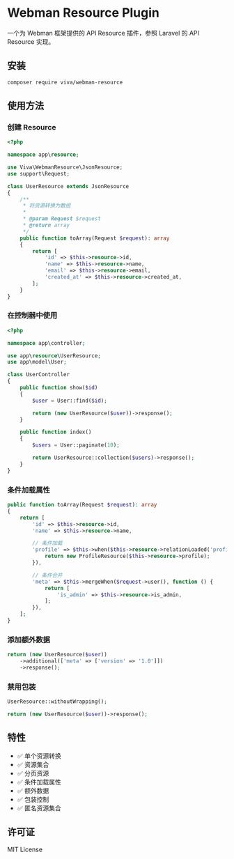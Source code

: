 # Webman Resource Plugin

一个为 Webman 框架提供的 API Resource 插件，参照 Laravel 的 API Resource 实现。

## 安装

```bash
composer require viva/webman-resource
```

## 使用方法

### 创建 Resource

```php
<?php

namespace app\resource;

use Viva\WebmanResource\JsonResource;
use support\Request;

class UserResource extends JsonResource
{
    /**
     * 将资源转换为数组
     *
     * @param Request $request
     * @return array
     */
    public function toArray(Request $request): array
    {
        return [
            'id' => $this->resource->id,
            'name' => $this->resource->name,
            'email' => $this->resource->email,
            'created_at' => $this->resource->created_at,
        ];
    }
}
```

### 在控制器中使用

```php
<?php

namespace app\controller;

use app\resource\UserResource;
use app\model\User;

class UserController
{
    public function show($id)
    {
        $user = User::find($id);

        return (new UserResource($user))->response();
    }

    public function index()
    {
        $users = User::paginate(10);

        return UserResource::collection($users)->response();
    }
}
```

### 条件加载属性

```php
public function toArray(Request $request): array
{
    return [
        'id' => $this->resource->id,
        'name' => $this->resource->name,

        // 条件加载
        'profile' => $this->when($this->resource->relationLoaded('profile'), function () {
            return new ProfileResource($this->resource->profile);
        }),

        // 条件合并
        'meta' => $this->mergeWhen($request->user(), function () {
            return [
                'is_admin' => $this->resource->is_admin,
            ];
        }),
    ];
}
```

### 添加额外数据

```php
return (new UserResource($user))
    ->additional(['meta' => ['version' => '1.0']])
    ->response();
```

### 禁用包装

```php
UserResource::withoutWrapping();

return (new UserResource($user))->response();
```

## 特性

- ✅ 单个资源转换
- ✅ 资源集合
- ✅ 分页资源
- ✅ 条件加载属性
- ✅ 额外数据
- ✅ 包装控制
- ✅ 匿名资源集合

## 许可证

MIT License
